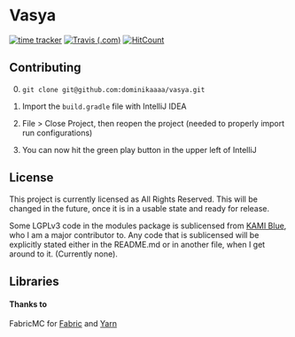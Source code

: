 # Vasya

[![time tracker](https://wakatime.com/badge/github/dominikaaaa/vasya.svg)](https://wakatime.com/badge/github/dominikaaaa/vasya)
[![Travis (.com)](https://img.shields.io/travis/com/dominikaaaa/vasya)](https://travis-ci.com/dominikaaaa/vasya)
[![HitCount](http://hits.dwyl.com/dominikaaaa/vasya.svg)](http://hits.dwyl.com/dominikaaaa/vasya)

## Contributing

0. `git clone git@github.com:dominikaaaa/vasya.git`

1. Import the `build.gradle` file with IntelliJ IDEA

2. File > Close Project, then reopen the project (needed to properly import run configurations)

3. You can now hit the green play button in the upper left of IntelliJ

## License

This project is currently licensed as All Rights Reserved. This will be changed in the future, once it is in a usable state and ready for release. 

Some LGPLv3 code in the modules package is sublicensed from [KAMI Blue](https://github.com/kami-blue/client/), who I am a major contributor to. 
Any code that is sublicensed will be explicitly stated either in the README.md or in another file, when I get around to it. (Currently none).

## Libraries

#### Thanks to

FabricMC for [Fabric](https://github.com/FabricMC/fabric) and [Yarn](https://github.com/FabricMC/yarn)
